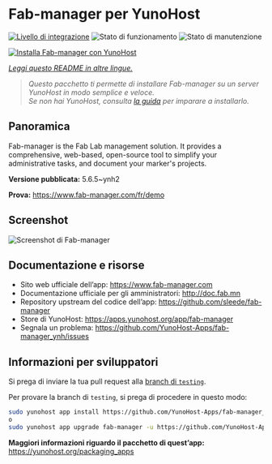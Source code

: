 <!--
N.B.: Questo README è stato automaticamente generato da <https://github.com/YunoHost/apps/tree/master/tools/readme_generator>
NON DEVE essere modificato manualmente.
-->

# Fab-manager per YunoHost

[![Livello di integrazione](https://dash.yunohost.org/integration/fab-manager.svg)](https://dash.yunohost.org/appci/app/fab-manager) ![Stato di funzionamento](https://ci-apps.yunohost.org/ci/badges/fab-manager.status.svg) ![Stato di manutenzione](https://ci-apps.yunohost.org/ci/badges/fab-manager.maintain.svg)

[![Installa Fab-manager con YunoHost](https://install-app.yunohost.org/install-with-yunohost.svg)](https://install-app.yunohost.org/?app=fab-manager)

*[Leggi questo README in altre lingue.](./ALL_README.md)*

> *Questo pacchetto ti permette di installare Fab-manager su un server YunoHost in modo semplice e veloce.*  
> *Se non hai YunoHost, consulta [la guida](https://yunohost.org/install) per imparare a installarlo.*

## Panoramica

Fab-manager is the Fab Lab management solution. It provides a comprehensive, web-based, open-source tool to simplify your administrative tasks, and document your marker's projects.


**Versione pubblicata:** 5.6.5~ynh2

**Prova:** <https://www.fab-manager.com/fr/demo>

## Screenshot

![Screenshot di Fab-manager](./doc/screenshots/dashboard-mockup.webp)

## Documentazione e risorse

- Sito web ufficiale dell’app: <https://www.fab-manager.com>
- Documentazione ufficiale per gli amministratori: <http://doc.fab.mn>
- Repository upstream del codice dell’app: <https://github.com/sleede/fab-manager>
- Store di YunoHost: <https://apps.yunohost.org/app/fab-manager>
- Segnala un problema: <https://github.com/YunoHost-Apps/fab-manager_ynh/issues>

## Informazioni per sviluppatori

Si prega di inviare la tua pull request alla [branch di `testing`](https://github.com/YunoHost-Apps/fab-manager_ynh/tree/testing).

Per provare la branch di `testing`, si prega di procedere in questo modo:

```bash
sudo yunohost app install https://github.com/YunoHost-Apps/fab-manager_ynh/tree/testing --debug
o
sudo yunohost app upgrade fab-manager -u https://github.com/YunoHost-Apps/fab-manager_ynh/tree/testing --debug
```

**Maggiori informazioni riguardo il pacchetto di quest’app:** <https://yunohost.org/packaging_apps>
